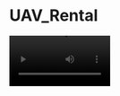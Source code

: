 # UAV_Rental

<video src='https://www.veed.io/view/82492f7e-558d-464e-af5b-396abee41f90?panel=share' width=180/>
